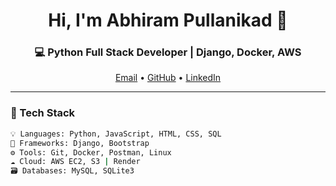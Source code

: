 <h1 align="center">Hi, I'm Abhiram Pullanikad 👋</h1>
<h3 align="center">💻 Python Full Stack Developer | Django, Docker, AWS</h3>

<p align="center">
  <a href="mailto:abhiramppullanikad23@gmail.com">Email</a> •
  <a href="https://github.com/Abhirampullanikad">GitHub</a> •
  <a href="https://www.linkedin.com/in/abhiram-p-29369b314">LinkedIn</a>
</p>

---

### 🚀 Tech Stack

```bash
💡 Languages: Python, JavaScript, HTML, CSS, SQL
🧰 Frameworks: Django, Bootstrap
⚙️ Tools: Git, Docker, Postman, Linux
☁️ Cloud: AWS EC2, S3 | Render
🗃️ Databases: MySQL, SQLite3
